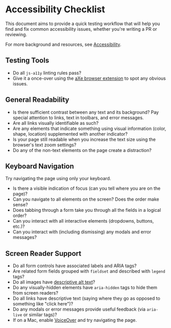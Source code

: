 # Accessibility Checklist

This document aims to provide a quick testing workflow that will help you find and fix common accessibility issues, whether you're writing a PR or reviewing.

For more background and resources, see [Accessibility](accessibility.md).

## Testing Tools

* Do all `js-a11y` linting rules pass?
* Give it a once-over using the [aXe browser extension](https://www.deque.com/products/axe/) to spot any obvious issues.

## General Readability

* Is there sufficient contrast between any text and its background? Pay special attention to links, text in toolbars, and error messages.
* Are all links visually identifiable as such?
* Are any elements that indicate something using visual information (color, shape, location) supplemented with another indicator?
* Is your page still readable when you increase the text size using the browser's text zoom settings?
* Do any of the non-text elements on the page create a distraction?

## Keyboard Navigation

Try navigating the page using only your keyboard.

* Is there a visible indication of focus (can you tell where you are on the page)?
* Can you navigate to all elements on the screen? Does the order make sense?
* Does tabbing through a form take you through all the fields in a logical order?
* Can you interact with all interactive elements (dropdowns, buttons, etc.)?
* Can you interact with (including dismissing) any modals and error messages?

## Screen Reader Support

* Do all form controls have associated labels and ARIA tags?
* Are related form fields grouped with `fieldset` and described with `legend` tags?
* Do all images have [descriptive alt text](https://a11yproject.com/posts/alt-text/)?
* Do any visually-hidden elements have `aria-hidden` tags to hide them from screen readers?
* Do all links have descriptive text (saying where they go as opposed to something like "click here")?
* Do any modals or error messages provide useful feedback (via `aria-live` or similar tags)?
* If on a Mac, enable [VoiceOver](https://help.apple.com/voiceover/info/guide/10.12/) and try navigating the page.